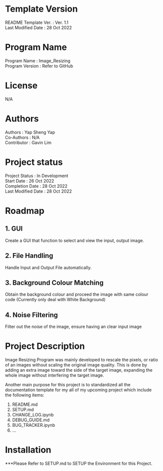 # Template Version
README Template Ver.        : Ver. 1.1 <br>
Last Modified Date          : 28 Oct 2022 <br>

# Program Name
Program Name            : Image_Resizing <br>
Program Version         : Refer to GitHub <br>

# License
N/A

# Authors
Authors             : Yap Sheng Yap <br>
Co-Authors          : N/A <br>
Contributor         : Gavin Lim

# Project status
Project Status          : In Development <br>
Start Date              : 26 Oct 2022 <br>
Completion Date         : 28 Oct 2022 <br>
Last Modified Date      : 28 Oct 2022 <br>

# Roadmap
## 1. GUI
Create a GUI that function to select and view the input, output image.

## 2. File Handling
Handle Input and Output File automatically.

## 3. Background Colour Matching
Obtain the background colour and proceed the image with same colour code (Currently only deal with White Background)

## 4. Noise Filtering
Filter out the noise of the image, ensure having an clear input image

# Project Description
Image Resizing Program was mainly developed to rescale the pixels, or ratio of an images without scaling the original image quality. This is done by adding an extra image toward the side of the target image, expanding the whole image without interfering the target image. 

Another main purpose for this project is to standardized all the documentation template for my all of my upcoming project which include the following items:

1. README.md
2. SETUP.md
3. CHANGE_LOG.ipynb
4. DEBUG_GUIDE.md
5. BUG_TRACKER.ipynb
6. ...

# Installation
***Please Refer to SETUP.md to SETUP the Environment for this Project.

